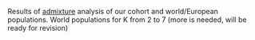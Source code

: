 Results of [admixture](https://www.ncbi.nlm.nih.gov/pmc/articles/PMC2752134/) analysis of our cohort and world/European populations.
World populations for K from 2 to 7 (more is needed, will be ready for revision)
